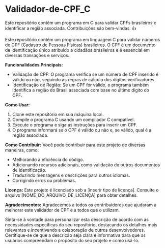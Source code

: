 # Validador-de-CPF_C
Este repositório contém um programa em C para validar CPFs brasileiros e identificar a região associada. Contribuições são bem-vindas. 👍

Este repositório contém um programa em linguagem C para validar números de CPF (Cadastro de Pessoas Físicas) brasileiros. O CPF é um documento de identificação único atribuído a cidadãos brasileiros e é essencial em diversas transações e serviços.

**Funcionalidades Principais:**
- Validação de CPF: O programa verifica se um número de CPF inserido é válido ou não, seguindo as regras de cálculo dos dígitos verificadores.
- Identificação de Região: Se um CPF for válido, o programa também identifica a região do Brasil associada com base no último dígito do CPF.

**Como Usar:**
1. Clone este repositório em sua máquina local.
2. Compile o programa C usando um compilador C compatível.
3. Execute o programa e siga as instruções para inserir um CPF.
4. O programa informará se o CPF é válido ou não e, se válido, qual é a região associada.

**Como Contribuir:**
Você pode contribuir para este projeto de diversas maneiras, como:
- Melhorando a eficiência do código.
- Adicionando recursos adicionais, como validação de outros documentos de identificação.
- Traduzindo mensagens e descrições para outros idiomas.
- Corrigindo erros ou problemas.

**Licença:**
Este projeto é licenciado sob a [inserir tipo de licença]. Consulte o arquivo [NOME_DO_ARQUIVO_DE_LICENÇA] para obter detalhes.

**Agradecimentos:**
Agradecemos a todos os contribuidores que ajudaram a melhorar este validador de CPF e a todos que o utilizam.

Sinta-se à vontade para personalizar esta descrição de acordo com as necessidades específicas do seu repositório, destacando os detalhes mais relevantes e incentivando a colaboração de outros desenvolvedores. Certifique-se de que a descrição seja clara e informativa para que os usuários compreendam o propósito do seu projeto e como usá-lo.

